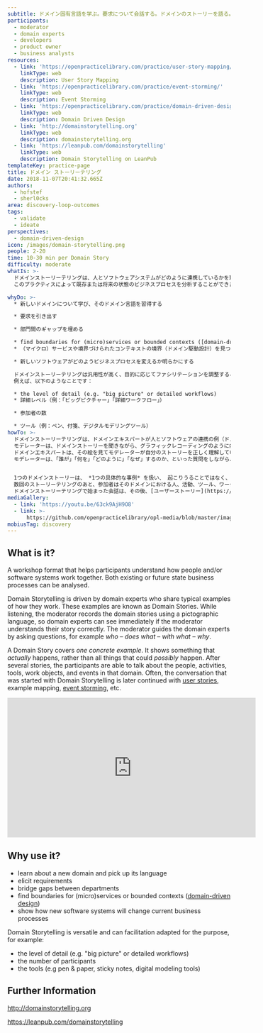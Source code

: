 ```yaml
---
subtitle: ドメイン固有言語を学ぶ。要求について会話する。ドメインのストーリーを語る。
participants:
  - moderator
  - domain experts
  - developers
  - product owner
  - business analysts
resources:
  - link: 'https://openpracticelibrary.com/practice/user-story-mapping/'
    linkType: web
    description: User Story Mapping
  - link: 'https://openpracticelibrary.com/practice/event-storming/'
    linkType: web
    description: Event Storming
  - link: 'https://openpracticelibrary.com/practice/domain-driven-design/'
    linkType: web
    description: Domain Driven Design
  - link: 'http://domainstorytelling.org'
    linkType: web
    description: domainstorytelling.org
  - link: 'https://leanpub.com/domainstorytelling'
    linkType: web
    description: Domain Storytelling on LeanPub
templateKey: practice-page
title: ドメイン ストーリーテリング
date: 2018-11-07T20:41:32.665Z
authors:
  - hofstef
  - sherl0cks
area: discovery-loop-outcomes
tags:
  - validate
  - ideate
perspectives:
  - domain-driven-design
icon: /images/domain-storytelling.png
people: 2-20
time: 10-30 min per Domain Story
difficulty: moderate
whatIs: >-
  ドメインストーリーテリングは、人とソフトウェアシステムがどのように連携しているかを理解するためのワークショップです。
  このプラクティスによって既存または将来の状態のビジネスプロセスを分析することができます。

whyDo: >-
  * 新しいドメインについて学び、そのドメイン言語を習得する

  * 要求を引き出す

  * 部門間のギャップを埋める

  * find boundaries for (micro)services or bounded contexts ([domain-driven design](https://openpracticelibrary.com/practice/domain-driven-design/))
  * （マイクロ）サービスや境界づけられたコンテキストの境界（ドメイン駆動設計）を見つける

  * 新しいソフトウェアがどのようビジネスプロセスを変えるか明らかにする

  ドメインストーリーテリングは汎用性が高く、目的に応じてファシリテーションを調整することができます。
  例えば、以下のようなことです：

  * the level of detail (e.g. "big picture" or detailed workflows)
  * 詳細レベル（例：「ビッグピクチャー」「詳細ワークフロー」）

  * 参加者の数

  * ツール（例：ペン、付箋、デジタルモデリングツール）
howTo: >-
  ドメインストーリーテリングは、ドメインエキスパートが人とソフトウェアの連携の例（ドメインストーリー）を共有することで進んでいきます。
  モデレーターは、ドメインストーリーを聞きながら、グラフィックレコーディングのように内容を図式化します。
  ドメインエキスパートは、その絵を見てモデレーターが自分のストーリーを正しく理解しているかどうかをすぐに確認することができます。
  モデレーターは、「誰が」「何を」「どのように」「なぜ」するのか、といった質問をしながら、ドメインエキスパートを導きます。


  1つのドメインストーリーは、 *1つの具体的な事例* を扱い、 起こりうることではなく、実際に起こったことを示すものです。
  数回のストーリーテリングのあと、参加者はそのドメインにおける人、活動、ツール、ワークオブジェクト、イベントなどについて話すことができるようになります。
  ドメインストーリーテリングで始まった会話は、その後、[ユーザーストーリー](https://openpracticelibrary-ja.netlify.app/practice/user-story-mapping/) 、実例マッピング、[イベントストーミング](https://openpracticelibrary-ja.netlify.app/practice/event-storming/) などに引き継がれていきます。
mediaGallery:
  - link: 'https://youtu.be/63ck9AjH9O8'
  - link: >-
      https://github.com/openpracticelibrary/opl-media/blob/master/images/domain%20storytelling.png?raw=true
mobiusTag: discovery
---
```

## What is it?

A workshop format that helps participants understand how people and/or software systems work together. Both existing or future state business processes can be analysed.

Domain Storytelling is driven by domain experts who share typical examples of how they work. These examples are known as Domain Stories. While listening, the moderator records the domain stories using a pictographic language, so domain experts can see immediately if the moderator understands their story correctly. The moderator guides the domain experts by asking questions, for example *who* – *does what* – *with what* – *why*.

A Domain Story covers *one concrete example*. It shows something that *actually* happens, rather than all things that could *possibly* happen. After several stories, the participants are able to talk about the people, activities, tools, work objects, and events in that domain.  Often, the conversation that was started with Domain Storytelling is later continued with [user stories](https://openpracticelibrary.com/practice/user-story-mapping/), example mapping, [event storming](https://openpracticelibrary.com/practice/event-storming/), etc.

<iframe width="560" height="315" src="https://www.youtube.com/embed/63ck9AjH9O8" frameborder="0" allow="accelerometer; autoplay; encrypted-media; gyroscope; picture-in-picture" allowfullscreen></iframe>

## Why use it?

* learn about a new domain and pick up its language
* elicit requirements
* bridge gaps between departments
* find boundaries for (micro)services or bounded contexts ([domain-driven design](https://openpracticelibrary.com/practice/domain-driven-design/))
* show how new software systems will change current business processes

Domain Storytelling is versatile and can facilitation adapted for the purpose, for example:

* the level of detail (e.g. "big picture" or detailed workflows)
* the number of participants
* the tools (e.g pen & paper, sticky notes, digital modeling tools)

## Further Information

http://domainstorytelling.org

https://leanpub.com/domainstorytelling
